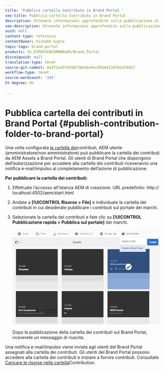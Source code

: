 ```yaml
---
title: 'Pubblica cartella Contributo in Brand Portal '
seo-title: Pubblica cartella Contributo in Brand Portal
description: Ottenete informazioni approfondite sulla pubblicazione di una cartella di contributi da  AEM Assets a Brand Portal in Brand Portal 6.4.5.
seo-description: Ottenete informazioni approfondite sulla pubblicazione di una cartella di contributi da  AEM Assets a Brand Portal in Brand Portal 6.4.5.
uuid: null
content-type: reference
contentOwner: Vishabh Gupta
topic-tags: brand-portal
products: SG_EXPERIENCEMANAGER/Brand_Portal
discoiquuid: null
translation-type: tm+mt
source-git-commit: 0a3f1a4379398730e92e9ac85b04134f92af9d23
workflow-type: tm+mt
source-wordcount: '192'
ht-degree: 0%

---
```



# Pubblica cartella dei contributi in Brand Portal {#publish-contribution-folder-to-brand-portal}

Una volta configurata [la cartella dei](brand-portal-configure-contribution-folder-properties.md)contributi, AEM utente (amministratore/non amministratore) può pubblicare la cartella dei contributi da  AEM Assets a Brand Portal. Gli utenti di Brand Portal che dispongono dell’autorizzazione per accedere alla cartella dei contributi riceveranno una notifica e-mail/impulso al completamento dell’azione di pubblicazione.


**Per pubblicare la cartella dei contributi:**

1. Effettuate l’accesso all’istanza AEM di creazione.
URL predefinito: http:// localhost:4502/aem/start.html
1. Andate a **[!UICONTROL Risorse > File]** e individuate la cartella dei contributi in cui desiderate pubblicare i contributi sul portale dei marchi.
1. Selezionate la cartella dei contributi e fate clic su **[!UICONTROL Pubblicazione rapida > Pubblica sul portale]** dei marchi.

   ![](assets/publish-contribution-folder-to-bp.png)

   Dopo la pubblicazione della cartella dei contributi sul Brand Portal, riceverete un messaggio di riuscita.

Una notifica e-mail/impulso viene inviata agli utenti del Brand Portal assegnati alla cartella dei contributi. Gli utenti del Brand Portal possono accedere alla cartella dei contributi e iniziare a fornire contributi. Consultate [Caricare le risorse nella cartella](brand-portal-upload-assets-to-contribution-folder.md)Contribution.